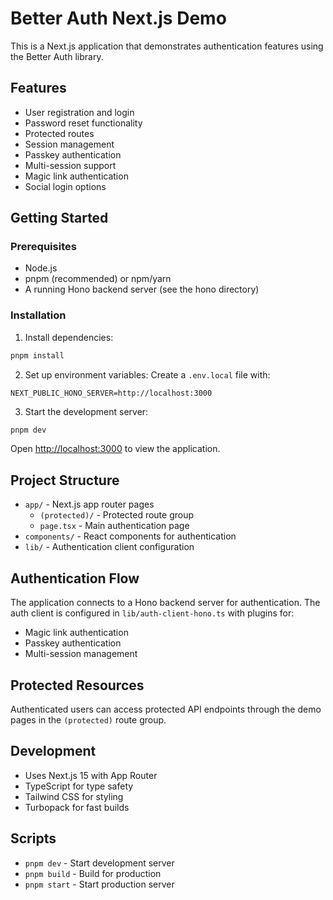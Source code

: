 # Better Auth Next.js Demo

This is a Next.js application that demonstrates authentication features using the Better Auth library.

## Features

- User registration and login
- Password reset functionality
- Protected routes
- Session management
- Passkey authentication
- Multi-session support
- Magic link authentication
- Social login options

## Getting Started

### Prerequisites

- Node.js
- pnpm (recommended) or npm/yarn
- A running Hono backend server (see the hono directory)

### Installation

1. Install dependencies:
```bash
pnpm install
```

2. Set up environment variables:
Create a `.env.local` file with:
```
NEXT_PUBLIC_HONO_SERVER=http://localhost:3000
```

3. Start the development server:
```bash
pnpm dev
```

Open [http://localhost:3000](http://localhost:3000) to view the application.

## Project Structure

- `app/` - Next.js app router pages
  - `(protected)/` - Protected route group
  - `page.tsx` - Main authentication page
- `components/` - React components for authentication
- `lib/` - Authentication client configuration

## Authentication Flow

The application connects to a Hono backend server for authentication. The auth client is configured in `lib/auth-client-hono.ts` with plugins for:

- Magic link authentication
- Passkey authentication
- Multi-session management

## Protected Resources

Authenticated users can access protected API endpoints through the demo pages in the `(protected)` route group.

## Development

- Uses Next.js 15 with App Router
- TypeScript for type safety
- Tailwind CSS for styling
- Turbopack for fast builds

## Scripts

- `pnpm dev` - Start development server
- `pnpm build` - Build for production
- `pnpm start` - Start production server
